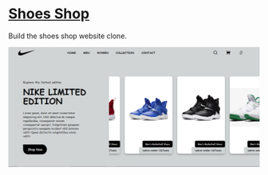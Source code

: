 # <a href="https://hadiraza04.github.io/shoes-shop/">Shoes Shop</a>
Build the shoes shop website clone.

![Project Image](https://github.com/HadiRaza04/shoes-shop/blob/master/ShoesShop.png?raw=true)
